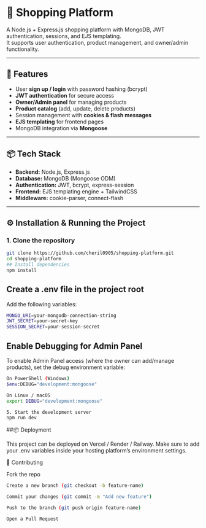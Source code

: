 # 🛒 Shopping Platform

A Node.js + Express.js shopping platform with MongoDB, JWT authentication, sessions, and EJS templating.  
It supports user authentication, product management, and owner/admin functionality.

---

## 🚀 Features
- User **sign up / login** with password hashing (bcrypt)  
- **JWT authentication** for secure access  
- **Owner/Admin panel** for managing products  
- **Product catalog** (add, update, delete products)  
- Session management with **cookies & flash messages**  
- **EJS templating** for frontend pages  
- MongoDB integration via **Mongoose**  

---

## 📦 Tech Stack
- **Backend:** Node.js, Express.js  
- **Database:** MongoDB (Mongoose ODM)  
- **Authentication:** JWT, bcrypt, express-session  
- **Frontend:** EJS templating engine + TailwindCSS  
- **Middleware:** cookie-parser, connect-flash  

---

## ⚙️ Installation & Running the Project

### 1. Clone the repository
```bash
git clone https://github.com/cheril0905/shopping-platform.git
cd shopping-platform
## Install dependencies
npm install
```
## Create a .env file in the project root

Add the following variables:
```bash
MONGO_URI=your-mongodb-connection-string
JWT_SECRET=your-secret-key
SESSION_SECRET=your-session-secret
```
## Enable Debugging for Admin Panel

To enable Admin Panel access (where the owner can add/manage products), set the debug environment variable:
```bash
On PowerShell (Windows)
$env:DEBUG="development:mongoose"

On Linux / macOS
export DEBUG="development:mongoose"

5. Start the development server
npm run dev
```
##📦 Deployment

This project can be deployed on Vercel / Render / Railway.
Make sure to add your .env variables inside your hosting platform’s environment settings.

🤝 Contributing

Fork the repo
```bash
Create a new branch (git checkout -b feature-name)

Commit your changes (git commit -m "Add new feature")

Push to the branch (git push origin feature-name)

Open a Pull Request
```
